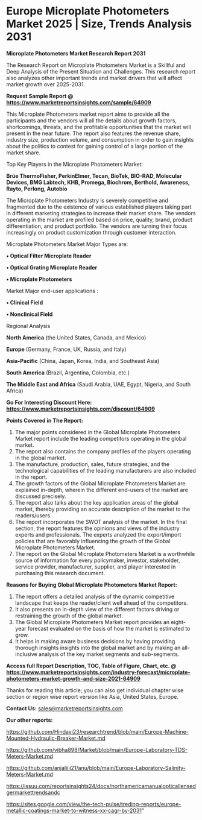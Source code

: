# Europe Microplate Photometers Market 2025 | Size, Trends Analysis 2031

<strong>Microplate Photometers Market Research Report 2031</strong>

The Research Report on Microplate Photometers Market is a Skillful and Deep Analysis of the Present Situation and Challenges. This research report also analyzes other important trends and market drivers that will affect market growth over 2025-2031.

<strong>Request Sample Report @ <a href=https://www.marketreportsinsights.com/sample/64909>https://www.marketreportsinsights.com/sample/64909</a></strong>

This Microplate Photometers market report aims to provide all the participants and the vendors will all the details about growth factors, shortcomings, threats, and the profitable opportunities that the market will present in the near future. The report also features the revenue share, industry size, production volume, and consumption in order to gain insights about the politics to contest for gaining control of a large portion of the market share.

Top Key Players in the Microplate Photometers Market:

<strong>Brüe ThermoFisher, PerkinElmer, Tecan, BioTek, BIO-RAD, Molecular Devices, BMG Labtech, KHB, Promega, Biochrom, Berthold, Awareness, Rayto, Perlong, Autobio</strong>

The Microplate Photometers Industry is severely competitive and fragmented due to the existence of various established players taking part in different marketing strategies to increase their market share. The vendors operating in the market are profiled based on price, quality, brand, product differentiation, and product portfolio. The vendors are turning their focus increasingly on product customization through customer interaction.

Microplate Photometers Market Major Types are:

<strong>• Optical Filter Microplate Reader

• Optical Grating Microplate Reader

• Microplate Photometers</strong>

Market Major end-user applications :

<strong>• Clinical Field

• Nonclinical Field</strong>

Regional Analysis

</u><strong><b>North America</b></strong> (the United States, Canada, and Mexico)

<strong><b>Europe </b></strong>(Germany, France, UK, Russia, and Italy)

<strong><b>Asia-Pacific</b></strong> (China, Japan, Korea, India, and Southeast Asia)

<strong><b>South America</b></strong> (Brazil, Argentina, Colombia, etc.)

<strong><b>The Middle East and Africa</b></strong> (Saudi Arabia, UAE, Egypt, Nigeria, and South Africa)

<strong>Go For Interesting Discount Here: <a href=https://www.marketreportsinsights.com/discount/64909>https://www.marketreportsinsights.com/discount/64909</a></strong>

<strong>Points Covered in The Report:</strong>
<ol>
  <li>The major points considered in the Global Microplate Photometers Market report include the leading competitors operating in the global market.</li>
  <li>The report also contains the company profiles of the players operating in the global market.</li>
  <li>The manufacture, production, sales, future strategies, and the technological capabilities of the leading manufacturers are also included in the report.</li>
  <li>The growth factors of the Global Microplate Photometers Market are explained in-depth, wherein the different end-users of the market are discussed precisely.</li>
  <li>The report also talks about the key application areas of the global market, thereby providing an accurate description of the market to the readers/users.</li>
  <li>The report incorporates the SWOT analysis of the market. In the final section, the report features the opinions and views of the industry experts and professionals. The experts analyzed the export/import policies that are favorably influencing the growth of the Global Microplate Photometers Market.</li>
  <li>The report on the Global Microplate Photometers Market is a worthwhile source of information for every policymaker, investor, stakeholder, service provider, manufacturer, supplier, and player interested in purchasing this research document.</li>
</ol>
<strong>Reasons for Buying Global Microplate Photometers Market Report:</strong>

<ol>
  <li>The report offers a detailed analysis of the dynamic competitive landscape that keeps the reader/client well ahead of the competitors.</li>
  <li>It also presents an in-depth view of the different factors driving or restraining the growth of the global market.</li>
  <li>The Global Microplate Photometers Market report provides an eight-year forecast evaluated on the basis of how the market is estimated to grow.</li>
  <li>It helps in making aware business decisions by having providing thorough insights insights into the global market and by making an all-inclusive analysis of the key market segments and sub-segments.</li>
</ol>
<strong>Access full Report Description, TOC, Table of Figure, Chart, etc. @ <a href=https://www.marketreportsinsights.com/industry-forecast/microplate-photometers-market-growth-and-size-2021-64909>https://www.marketreportsinsights.com/industry-forecast/microplate-photometers-market-growth-and-size-2021-64909</a></strong>


Thanks for reading this article; you can also get individual chapter wise section or region wise report version like Asia, United States, Europe.

<strong>Contact Us:</strong>
sales@marketreportsinsights.com

<strong>Our other reports:</strong>

<a href=https://github.com/Hindavi23/researchtrend/blob/main/Europe-Machine-Mounted-Hydraulic-Breaker-Market.md>https://github.com/Hindavi23/researchtrend/blob/main/Europe-Machine-Mounted-Hydraulic-Breaker-Market.md</a>

<a href=https://github.com/vibha898/Market/blob/main/Europe-Laboratory-TDS-Meters-Market.md>https://github.com/vibha898/Market/blob/main/Europe-Laboratory-TDS-Meters-Market.md</a>

<a href=https://github.com/anjaliiii21/anu/blob/main/Europe-Laboratory-Salinity-Meters-Market.md>https://github.com/anjaliiii21/anu/blob/main/Europe-Laboratory-Salinity-Meters-Market.md</a>

<a href=https://issuu.com/reportsinsights24/docs/northamericamanualopticallensedgermarkettrendsandc>https://issuu.com/reportsinsights24/docs/northamericamanualopticallensedgermarkettrendsandc</a>

<a href=https://sites.google.com/view/the-tech-pulse/treding-reports/europe-metallic-coatings-market-to-witness-xx-cagr-by-2031>https://sites.google.com/view/the-tech-pulse/treding-reports/europe-metallic-coatings-market-to-witness-xx-cagr-by-2031</a>"
